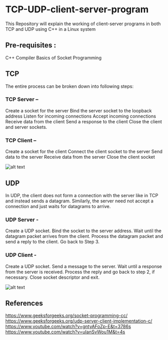 # TCP-UDP-client-server-program
This Repository will explain the working of client-server programs in both TCP and UDP using C++ in a Linux system

## Pre-requisites : 
C++ Compiler
Basics of Socket Programming

## TCP
The entire process can be broken down into following steps:

### TCP Server – 
Create a socket for the server
Bind the server socket to the loopback address
Listen for incoming connections
Accept incoming connections
Receive data from the client
Send a response to the client
Close the client and server sockets.

### TCP Client – 
Create a socket for the client
Connect the client socket to the server
Send data to the server
Receive data from the server
Close the client socket

![alt text](https://media.geeksforgeeks.org/wp-content/uploads/Socket_server-1.png)


## UDP

In UDP, the client does not form a connection with the server like in TCP and instead sends a datagram. Similarly, the server need not accept a connection and just waits for datagrams to arrive. 

### UDP Server -
Create a UDP socket.
Bind the socket to the server address.
Wait until the datagram packet arrives from the client.
Process the datagram packet and send a reply to the client.
Go back to Step 3.

### UDP Client - 
Create a UDP socket.
Send a message to the server.
Wait until a response from the server is received.
Process the reply and go back to step 2, if necessary.
Close socket descriptor and exit.

![alt text](https://media.geeksforgeeks.org/wp-content/cdn-uploads/20220504170707/server-and-client.jpg)



## References 
https://www.geeksforgeeks.org/socket-programming-cc/ <br>
https://www.geeksforgeeks.org/udp-server-client-implementation-c/ <br>
https://www.youtube.com/watch?v=gntyAFoZp-E&t=3786s <br>
https://www.youtube.com/watch?v=uIanSvWou1M&t=4s





